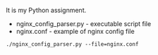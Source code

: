 It is my Python assignment.

* nginx_config_parser.py - executable script file
* nginx.conf - example of nginx config file

```
./nginx_config_parser.py --file=nginx.conf
```
